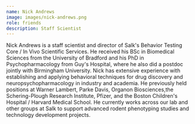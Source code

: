 ```yaml
---
name: Nick Andrews
image: images/nick-andrews.png
role: friends
description: Staff Scientist
---
```


Nick Andrews is a staff scientist and director of Salk's Behavior Testing Core / In Vivo
Scientific Services. He received his BSc in Biomedical Sciences from the University of
Bradford and his PhD in Psychopharmacology from Guy's Hospital, where he also did a
postdoc jointly with Birmingham University. Nick has extensive experience with
establishing and applying behavioral techniques for drug discovery and
neuropsychopharmacology in industry and academia. He previously held positions at Warner
Lambert, Parke Davis, Organon Biosciences,the Schering-Plough Research Institute,
Pfizer, and the Boston Children's Hospital / Harvard Medical School. He currently works
across our lab and other groups at Salk to support advanced rodent phenotyping studies
and technology development projects.